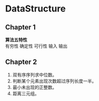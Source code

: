 # DataStructure

## Chapter 1
**算法五特性**  
有穷性  确定性  可行性  输入  输出

## Chapter 2
1. 双有序序列求中位数。  
2. 判断某个元素出现次数超过序列长度一半。  
3. 最小未出现的正整数。  
4. 距离三元组。